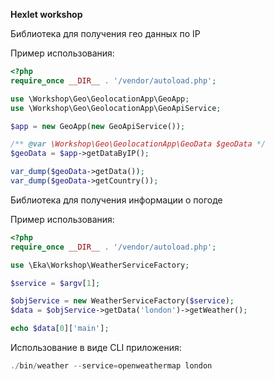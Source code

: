 **Hexlet workshop**

Библиотека для получения гео данных по IP

Пример использования:

```php
<?php
require_once __DIR__ . '/vendor/autoload.php';

use \Workshop\Geo\GeolocationApp\GeoApp;
use \Workshop\Geo\GeolocationApp\GeoApiService;

$app = new GeoApp(new GeoApiService());

/** @var \Workshop\Geo\GeolocationApp\GeoData $geoData */
$geoData = $app->getDataByIP();

var_dump($geoData->getData());
var_dump($geoData->getCountry());
```

Библиотека для получения информации о погоде

Пример использования:

```php
<?php
require_once __DIR__ . '/vendor/autoload.php';

use \Eka\Workshop\WeatherServiceFactory;

$service = $argv[1];

$objService = new WeatherServiceFactory($service);
$data = $objService->getData('london')->getWeather();

echo $data[0]['main'];
```

Использование в виде CLI приложения:

```php
./bin/weather --service=openweathermap london
```